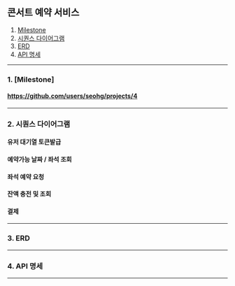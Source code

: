 ## 콘서트 예약 서비스
  1. [Milestone](#milestone)
2. [시퀀스 다이어그램](#시퀀스다이어그램)
3. [ERD](#ERD)
4. [API 명세](#API명세)
---

### 1. [Milestone]
#### https://github.com/users/seohg/projects/4
---


### 2. 시퀀스 다이어그램
#### 유저 대기열 토큰발급

#### 예약가능 날짜 / 좌석 조회

#### 좌석 예약 요청

#### 잔액 충전 및 조회

#### 결제

---


### 3. ERD
---


### 4. API 명세
---

